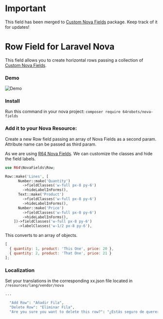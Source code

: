 # Important

This field has been merged to [Custom Nova Fields](https://github.com/64robots/nova-fields) package. Keep track of it for updates!

# Row Field for Laravel Nova

This field allows you to create horizontal rows passing a collection of [Custom Nova Fields](https://github.com/64robots/nova-fields).

### Demo

![Demo](http://g.recordit.co/88FYF4f7rP.gif)

### Install

Run this command in your nova project:
`composer require 64robots/nova-fields`

### Add it to your Nova Resource:

Create a new Row field passing an array of Nova Fields as a second param. Attribute name can be passed as third param.

As we are using [R64 Nova Fields](https://github.com/64robots/nova-fields). We can customize the classes and hide the field labels.

```php
use R64\NovaFields\Row;

Row::make('Lines', [
      Number::make('Quantity')
        ->fieldClasses('w-full px-8 py-6')
        ->hideLabelInForms(),
      Text::make('Product')
        ->fieldClasses('w-full px-8 py-6')
        ->hideLabelInForms(),
      Number::make('Price')
        ->fieldClasses('w-full px-8 py-6')
        ->hideLabelInForms(),
    ])->fieldClasses('w-full px-8 py-6')
      ->labelClasses('w-1/2 px-8 py-6'),
```

This converts to an array of objects.

```javascript
[
  { quantity: 1, product: 'This One', price: 20 },
  { quantity: 2, product: 'That One', price: 21 }
];
```

### Localization

Set your translations in the corresponding xx.json file located in `/resources/lang/vendor/nova`

```php
...

  "Add Row": "Añadir Fila",
  "Delete Row": "Eliminar Fila",
  "Are you sure you want to delete this row?": "¿Estás seguro de querer eliminar esta fila?"
```
